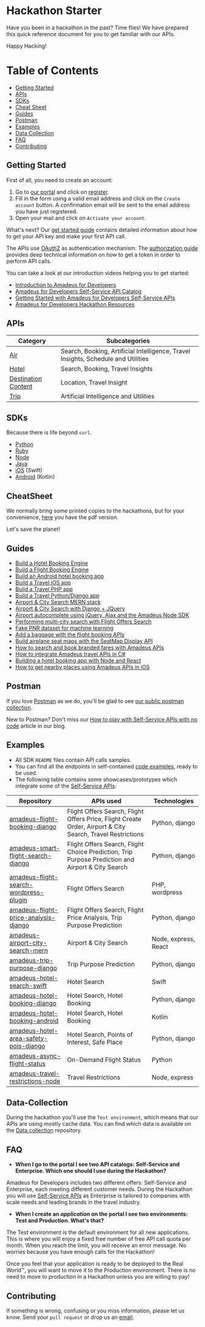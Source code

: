 # Hackathon Starter

Have you been in a hackathon in the past? Time flies! We have prepared this quick reference document for you to get familiar with our APIs.

Happy Hacking!

# Table of Contents

- [Getting Started](#getting-started)
- [APIs](#apis)
- [SDKs](#sdks)
- [Cheat Sheet](#cheatsheet)
- [Guides](#guides)
- [Postman](#postman)
- [Examples](#examples)
- [Data Collection](#data-collection)
- [FAQ](#faq)
- [Contributing](#contributing)


## Getting Started

First of all, you need to create an account:

1. Go to [our portal](https://developers.amadeus.com) and click on [register](https://developers.amadeus.com/create-account).
2. Fill in the form using a valid email address and click on the `Create account` button. A confirmation email will be sent to the email address you have just registered.
3. Open your mail and click on `Activate your account`.

What's next? Our [get started guide](https://developers.amadeus.com/get-started/get-started-with-self-service-apis-335) contains detailed information about how to get your API key and make your first API call.

The APIs use [OAuth2](https://en.wikipedia.org/wiki/OAuth) as authentication mechanism. The [authorization guide](https://developers.amadeus.com/self-service/apis-docs/guides/authorization) provides deep technical information on how to get a token in order to perform API calls.

You can take a look at our introduction videos helping you to get started:
- [Introduction to Amadeus for Developers](https://www.youtube.com/watch?v=O-WWriCnRco&list=PLBehidtj-OipoBNqwOIGVJ1L_pSnJADXi&index=2&t=0s)
- [Amadeus for Developers Self-Service API Catalog](https://www.youtube.com/watch?v=U9vhUg7G2_4&list=PLBehidtj-OipoBNqwOIGVJ1L_pSnJADXi&index=3&t=0s)
- [Getting Started with Amadeus for Developers Self-Service APIs](https://www.youtube.com/watch?v=NhRcl_Howus&list=PLBehidtj-OipoBNqwOIGVJ1L_pSnJADXi&index=4&t=0s)
- [Amadeus for Developers Hackathon Resources](https://www.youtube.com/watch?v=GE5qk9ksMtQ&list=PLBehidtj-OipoBNqwOIGVJ1L_pSnJADXi&index=5&t=0s)

## APIs 

| Category | Subcategories |
| ----------------------------------------------- | ---------------------------------------------------------------------------- |
| [Air](https://developers.amadeus.com/self-service/category/air) | Search, Booking, Artificial Intelligence, Travel Insights, Schedule and Utilities |
| [Hotel](https://developers.amadeus.com/self-service/category/hotel) | Search, Booking, Travel Insights |
| [Destination Content](https://developers.amadeus.com/self-service/category/destination-content) | Location, Travel Insight |
| [Trip](https://developers.amadeus.com/self-service/category/trip) | Artificial Intelligence and Utilities |

## SDKs

Because there is life beyond `curl`.

- [Python](https://github.com/amadeus4dev/amadeus-python)
- [Ruby](https://github.com/amadeus4dev/amadeus-ruby)
- [Node](https://github.com/amadeus4dev/amadeus-node)
- [Java](https://github.com/amadeus4dev/amadeus-java)
- [iOS](https://github.com/amadeus4dev/amadeus-ios) (Swift)
- [Android](https://github.com/amadeus4dev/amadeus-android) (Kotlin)

## CheatSheet

We normally bring some printed copies to the hackathons, but for your convenience, [here](https://github.com/amadeus4dev/hackathon-starter/blob/master/cheatsheets/amadeus4dev.pdf) you have the pdf version.

Let's save the planet!

## Guides
- [Build a Hotel Booking Engine](https://developers.amadeus.com/blog/build-hotel-booking-engine-amadeus-api)
- [Build a Flight Booking Engine](https://developers.amadeus.com/blog/tutorial-booking-engine-amadeus-flight-booking-api)
- [Build an Android hotel booking app](https://developers.amadeus.com/blog/android-hotel-booking-app-tutorial)
- [Build a Travel iOS app](https://developers.amadeus.com/blog/build-ios-app-with-amadeus-apis-swift-sdk)
- [Build a Travel PHP app](https://developers.amadeus.com/blog/how-to-integrate-amadeus-api-in-php)
- [Build a Travel Python/Django app](https://developers.amadeus.com/blog/amadues-api-django-python-sdk)
- [Airport & City Search MERN stack](https://developers.amadeus.com/blog/airport-autocomplete-app-with-the-mern-stack)
- [Airport & City Search with Django + JQuery](https://developers.amadeus.com/blog/django-jquery-ajax-airport-search-autocomplete)
- [Airport autocomplete using jQuery, Ajax and the Amadeus Node SDK](https://developers.amadeus.com/blog/airport-autocomplete-jquery-ajax)
- [Performing multi-city search with Flight Offers Search](https://developers.amadeus.com/blog/multi-city-flight-search-amadeus-api)
- [Fake PNR dataset for machine learning](https://developers.amadeus.com/blog/free-fake-pnr-sample-data)
- [Add a baggage with the flight booking APIs](https://developers.amadeus.com/blog/add-baggage-amadeus-flight-booking-api)
- [Build airplane seat maps with the SeatMap Display API](https://developers.amadeus.com/blog/seat-selection-amadeus-seat-map-api)
- [How to search and book branded fares with Amadeus APIs](https://developers.amadeus.com/blog/search-book-branded-fares-amadeus-api)
- [How to integrate Amadeus travel APIs in C#](https://developers.amadeus.com/blog/integrate-amadeus-travel-api-csharp)
- [Building a hotel booking app with Node and React](https://developers.amadeus.com/blog/react-hotel-booking-app-part1)
- [How to get nearby places using Amadeus APIs in iOS](https://developers.amadeus.com/blog/getting-nearby-places-ios-amadeus-api)

## Postman

If you love [Postman](https://www.getpostman.com/) as we do, you'll be glad to see [our public postman collection](https://documenter.getpostman.com/view/2672636/RWEcPfuJ).

New to Postman? Don't miss our [How to play with Self-Service APIs with no code](https://developers.amadeus.com/blog/how-to-play-with-self-service-apis-with-no-code-using-postman) article in our blog.

## Examples

- All SDK `README` files contain API calls samples.
- You can find all the endpoints in self-contained [code examples](https://github.com/amadeus4dev/amadeus-code-examples), ready to be used.
- The following table contains some showcases/prototypes which integrate some of the [Self-Service APIs](https://developers.amadeus.com/self-service/):

| Repository | APIs used | Technologies |
| ----------------------------------------------- | ---------------------------------------------------------------------------- | ------------------------------------------------------|
| [amadeus-flight-booking-django](https://github.com/amadeus4dev/amadeus-flight-booking-django) | Flight Offers Search, Flight Offers Price, Flight Create Order, Airport & City Search, Travel Restrictions | Python, django |
| [amadeus-smart-flight-search-django](https://github.com/amadeus4dev/amadeus-smart-flight-search-django) | Flight Offers Search, Flight Choice Prediction, Trip Purpose Prediction and Airport & City Search | Python, django |
| [amadeus-flight-search-wordpress-plugin](https://github.com/amadeus4dev/amadeus-flight-search-wordpress-plugin) | Flight Offers Search| PHP, wordpress |
| [amadeus-flight-price-analysis-django](https://github.com/amadeus4dev/amadeus-flight-price-analysis-django) | Flight Offers Search, Flight Price Analysis, Trip Purpose Prediction| Python, django |
| [amadeus-airport-city-search-mern](https://github.com/amadeus4dev/amadeus-airport-city-search-mern) | Airport & City Search | Node, express, React |
| [amadeus-trip-purpose-django](https://github.com/amadeus4dev/amadeus-trip-purpose-django) | Trip Purpose Prediction | Python, django |
| [amadeus-hotel-search-swift](https://github.com/amadeus4dev/amadeus-hotel-search-swift) | Hotel Search | Swift |
| [amadeus-hotel-booking-django](https://github.com/amadeus4dev/amadeus-hotel-booking-django) | Hotel Search, Hotel Booking| Python, django |
| [amadeus-hotel-booking-android](https://github.com/amadeus4dev/amadeus-hotel-booking-android) | Hotel Search, Hotel Booking| Kotlin |
| [amadeus-hotel-area-safety-pois-django](https://github.com/amadeus4dev/amadeus-hotel-area-safety-pois-django) | Hotel Search, Points of Interest, Safe Place| Python, django |
| [amadeus-async-flight-status](https://github.com/amadeus4dev/amadeus-async-flight-status) | On-Demand Flight Status| Python |
| [amadeus-travel-restrictions-node](https://github.com/amadeus4dev/amadeus-travel-restrictions-node) | Travel Restrictions | Node, express |



## Data-Collection

During the hackathon you'll use the `Test environment`, which means that our APIs are using mostly cache data. You can find which data is available on the [Data collection](http://github.com/amadeus4dev/data-collection) repository.

## FAQ

* **When I go to the portal I see two API catalogs: Self-Service and Enterprise. Which one should I use during the Hackathon?**

Amadeus for Developers includes two different offers: Self-Service and
Enterprise, each meeting different customer needs. During the Hackathon you
will use [Self-Service APIs](https://developers.amadeus.com/self-service/) as
Enterprise is tailored to companies with scale needs and leading brands in the
travel industry.

* **When I create an *application* on the portal I see two environments: Test and Production. What's that?**

The Test environment is the default environment for all new applications. This
is where you will enjoy a fixed free number of free API call quota per month.
When you reach the limit, you will receive an error message. No worries because
you have enough calls for the Hackathon!

Once you feel that your application is ready to be deployed to the Real World™,
you will want to move it to the Production environment. There is no need to move to
production in a Hackathon unless you are willing to pay!

## Contributing

If something is wrong, confusing or you miss information, please let us know. Send your `pull request` or drop us an [email](mailto:developers@amadeus.com).

